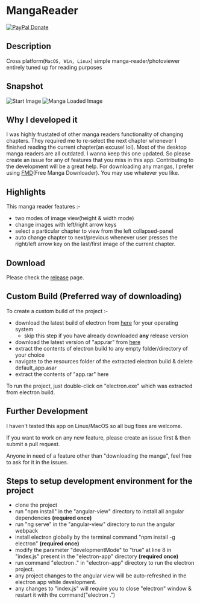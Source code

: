 # MangaReader
[![PayPal Donate](https://img.shields.io/badge/donate-PayPal-orange.svg?style=flat-square&logo=paypal)](https://www.paypal.me/RajarshiVaidya)
## Description

Cross platform(`MacOS, Win, Linux`) simple manga-reader/photoviewer entirely tuned up for reading purposes

## Snapshot

![Start Image](https://i.imgur.com/dUvbgqn.png)
![Manga Loaded Image](https://i.imgur.com/JtdABRo.png)

## Why I developed it

I was highly frustated of other manga readers functionality of changing chapters. They required me to re-select the next chapter whenever I finished reading the current chapter(an excuse! lol). Most of the desktop manga readers are all outdated. I wanna keep this one updated. So please create an issue for any of features that you miss in this app. Contributing to the development will be a great help. For downloading any mangas, I prefer using [FMD](https://github.com/fmd-project-team/FMD)(Free Manga Downloader). You may use whatever you like.

## Highlights

This manga reader features :-

- two modes of image view(height & width mode)
- change images with left/right arrow keys
- select a particular chapter to view from the left collapsed-panel
- auto change chapter to next/previous whenever user presses the right/left arrow key on the last/first image of the current chapter.

## Download

Please check the [release](https://github.com/gmastergreatee/MangaReader/releases) page.

## Custom Build (Preferred way of downloading)

To create a custom build of the project :-

- download the latest build of electron from [here](https://github.com/electron/electron/releases) for your operating system
    - skip this step if you have already downloaded __any__ release version
- download the latest version of "app.rar" from [here](https://github.com/gmastergreatee/MangaReader/releases)
- extract the contents of electron build to any empty folder/directory of your choice
- navigate to the resources folder of the extracted electron build & delete default_app.asar
- extract the contents of "app.rar" here

To run the project, just double-click on "electron.exe" which was extracted from electron build.

## Further Development

I haven't tested this app on Linux/MacOS so all bug fixes are welcome.

If you want to work on any new feature, please create an issue first & then submit a pull request.

Anyone in need of a feature other than "downloading the manga", feel free to ask for it in the issues.

## Steps to setup development environment for the project

- clone the project
- run "npm install" in the "angular-view" directory to install all angular dependencies __(required once)__
- run "ng serve" in the "angular-view" directory to run the angular webpack
- install electron globally by the terminal command "npm install -g electron" __(required once)__
- modify the parameter "developmentMode" to "true" at line 8 in "index.js" present in the "electron-app" directory __(required once)__
- run command "electron ." in "electron-app" directory to run the electron project.
- any project changes to the angular view will be auto-refreshed in the electron app while development.
- any changes to "index.js" will require you to close "electron" window & restart it with the command("electron .")
